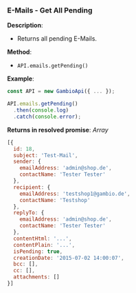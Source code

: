 ### E-Mails - Get All Pending

**Description**:
- Returns all pending E-Mails.

**Method**:
- `API.emails.getPending()`

**Example**:
```js
const API = new GambioApi({ ... });

API.emails.getPending()
  .then(console.log)
  .catch(console.error);
```

**Returns in resolved promise**: *Array*
```js
[{
  id: 18,
  subject: 'Test-Mail',
  sender: {
    emailAddress: 'admin@shop.de',
    contactName: 'Tester Tester'
  },
  recipient: {
    emailAddress: 'testshop1@gambio.de',
    contactName: 'Testshop'
  },
  replyTo: {
    emailAddress: 'admin@shop.de',
    contactName: 'Tester Tester'
  },
  contentHtml: '...',
  contentPlain: '...',
  isPending: true,
  creationDate: '2015-07-02 14:00:07',
  bcc: [],
  cc: [],
  attachments: []
}]
```
